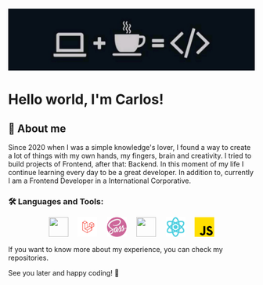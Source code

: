 ![](./imgs/cover__dev.jpeg)

# Hello world, I'm Carlos! 

## 📌 About me

Since 2020 when I was a simple knowledge's lover, I found a way to create a lot of things with my own hands, my fingers, brain and creativity. I tried to build projects of Frontend, after that: Backend. In this moment of my life I continue learning every day to be a great developer. 
In addition to, currently I am a Frontend Developer in a International Corporative.

### 🛠️ Languages and Tools:
<p align='center'>
    <img style='' src='https://www.gstatic.com/devrel-devsite/prod/v7f3d01938fc1f82b33d8c11166fff9e54cfd22895803f2cef46a3b200be855eb/firebase/images/touchicon-180.png'  width="40" height="40"/>
     &nbsp; &nbsp;
    <img style='' src='./imgs/laravel.png'  width="40" height="40"/>
     &nbsp; &nbsp;
    <img style='' src='./imgs/sass.png'  width="40" height="40"/>
     &nbsp; &nbsp;
    <img style='' src='https://www.gstatic.com/devrel-devsite/prod/v7f3d01938fc1f82b33d8c11166fff9e54cfd22895803f2cef46a3b200be855eb/firebase/images/touchicon-180.png'  width="40" height="40"/>
     &nbsp; &nbsp;
    <img style='' src='./imgs/react.png'  width="40" height="40"/>
     &nbsp; &nbsp;
    <img style='' src='./imgs/js.png'  width="40" height="40"/>
</p>

If you want to know more about my experience, you can check my repositories.

See you later and happy coding! 👾
